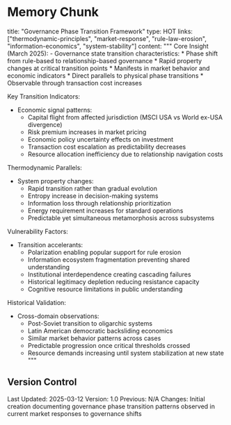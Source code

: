 # Memory Chunk

<chunk>
title: "Governance Phase Transition Framework"
type: HOT
links: ["thermodynamic-principles", "market-response", "rule-law-erosion", "information-economics", "system-stability"]
content: """
Core Insight (March 2025):
- Governance state transition characteristics:
  * Phase shift from rule-based to relationship-based governance
  * Rapid property changes at critical transition points 
  * Manifests in market behavior and economic indicators
  * Direct parallels to physical phase transitions 
  * Observable through transaction cost increases

Key Transition Indicators:
- Economic signal patterns:
  * Capital flight from affected jurisdiction (MSCI USA vs World ex-USA divergence)
  * Risk premium increases in market pricing
  * Economic policy uncertainty effects on investment
  * Transaction cost escalation as predictability decreases
  * Resource allocation inefficiency due to relationship navigation costs

Thermodynamic Parallels:
- System property changes:
  * Rapid transition rather than gradual evolution
  * Entropy increase in decision-making systems
  * Information loss through relationship prioritization
  * Energy requirement increases for standard operations
  * Predictable yet simultaneous metamorphosis across subsystems

Vulnerability Factors:
- Transition accelerants:
  * Polarization enabling popular support for rule erosion
  * Information ecosystem fragmentation preventing shared understanding
  * Institutional interdependence creating cascading failures
  * Historical legitimacy depletion reducing resistance capacity
  * Cognitive resource limitations in public understanding

Historical Validation:
- Cross-domain observations:
  * Post-Soviet transition to oligarchic systems
  * Latin American democratic backsliding economics
  * Similar market behavior patterns across cases
  * Predictable progression once critical thresholds crossed
  * Resource demands increasing until system stabilization at new state
"""
</chunk>

## Version Control
Last Updated: 2025-03-12
Version: 1.0
Previous: N/A
Changes: Initial creation documenting governance phase transition patterns observed in current market responses to governance shifts